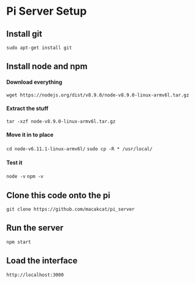 # Pi Server Setup

## Install git
```sudo apt-get install git```

## Install node and npm
#### Download everything
``` wget https://nodejs.org/dist/v8.9.0/node-v8.9.0-linux-armv6l.tar.gz ```
#### Extract the stuff 
```tar -xzf node-v8.9.0-linux-armv6l.tar.gz```
#### Move it in to place
```cd node-v6.11.1-linux-armv6l/```
```sudo cp -R * /usr/local/```
#### Test it
```node -v```
```npm -v```

## Clone this code onto the pi
```git clone https://github.com/macakcat/pi_server```

## Run the server
```npm start```

## Load the interface
```http://localhost:3000```

